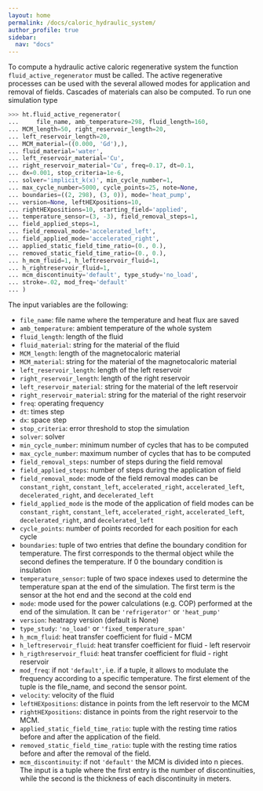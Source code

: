 ```yaml
---
layout: home
permalink: /docs/caloric_hydraulic_system/
author_profile: true
sidebar:
  nav: "docs"
---
```


To compute a hydraulic active caloric regenerative system the function `fluid_active_regenerator` must be called. The active regenerative processes can be used with the several allowed modes for application and removal of fields. Cascades of materials can also be computed. To run one simulation type

```python
>>> ht.fluid_active_regenerator(
...     file_name, amb_temperature=298, fluid_length=160,
...	MCM_length=50, right_reservoir_length=20,
...	left_reservoir_length=20,
...	MCM_material=((0.000, 'Gd'),),
...	fluid_material='water',
...	left_reservoir_material='Cu',
...	right_reservoir_material='Cu', freq=0.17, dt=0.1,
...	dx=0.001, stop_criteria=1e-6,
...	solver='implicit_k(x)', min_cycle_number=1,
...	max_cycle_number=5000, cycle_points=25, note=None,
...	boundaries=((2, 298), (3, 0)), mode='heat_pump',
...	version=None, leftHEXpositions=10,
...	rightHEXpositions=10, starting_field='applied',
...	temperature_sensor=(3, -3), field_removal_steps=1,
...	field_applied_steps=1,
...	field_removal_mode='accelerated_left',
...	field_applied_mode='accelerated_right',
...	applied_static_field_time_ratio=(0., 0.),
...	removed_static_field_time_ratio=(0., 0.),
...	h_mcm_fluid=1, h_leftreservoir_fluid=1,
...	h_rightreservoir_fluid=1,
...	mcm_discontinuity='default', type_study='no_load',
...	stroke=.02, mod_freq='default'
... )
```

The input variables are the following:

* `file_name`: file name where the temperature and heat flux are saved
* `amb_temperature`: ambient temperature of the whole system
* `fluid_length`: length of the fluid
* `fluid_material`: string for the material of the fluid
* `MCM_length`: length of the magnetocaloric material
* `MCM_material`: string for the material of the magnetocaloric material
* `left_reservoir_length`: length of the left reservoir
* `right_reservoir_length`: length of the right reservoir
* `left_reservoir_material`: string for the material of the left reservoir
* `right_reservoir_material`: string for the material of the right reservoir
* `freq`: operating frequency
* `dt`: times step
* `dx`: space step
* `stop_criteria`: error threshold to stop the simulation
* `solver`: solver
* `min_cycle_number`: minimum number of cycles that has to be computed
* `max_cycle_number`: maximum number of cycles that has to be computed
* `field_removal_steps`: number of steps during the field removal
* `field_applied_steps`: number of steps during the application of field
* `field_removal_mode`: mode of the field removal modes can be `constant_right`, `constant_left`, `accelerated_right`, `accelerated_left`, `decelerated_right`, and `decelerated_left`
* `field_applied_mode` is the mode of the application of field modes can be `constant_right`, `constant_left`, `accelerated_right`, `accelerated_left`, `decelerated_right`, and `decelerated_left`
* `cycle_points`: number of points recorded for each position for each cycle
* `boundaries`: tuple of two entries that define the boundary condition for temperature. The first corresponds to the thermal object while the second defines the temperature. If 0 the boundary condition is insulation
* `temperature_sensor`: tuple of two space indexes used to determine the temperature span at the end of the simulation. The first term is the sensor at the hot end and the second at the cold end
* `mode`: mode used for the power calculations (e.g. COP) performed at the end of the simulation. It can be `'refrigerator'` or `'heat_pump'`
* `version`: heatrapy version (default is None)
* `type_study`: `'no_load'` or `'fixed_temperature_span'`
* `h_mcm_fluid`: heat transfer coefficient for fluid - MCM
* `h_leftreservoir_fluid`: heat transfer coefficient for fluid - left reservoir
* `h_rigthreservoir_fluid`: heat transfer coefficient for fluid - right reservoir
* `mod_freq`: if not `'default'`, i.e. if a tuple, it allows to modulate the frequency according to a specific temperature. The first element of the tuple is the file_name, and second the sensor point.
* `velocity`: velocity of the fluid
* `leftHEXpositions`: distance in points from the left reservoir to the MCM
* `rightHEXpositions`: distance in points from the right reservoir to the MCM.
* `applied_static_field_time_ratio`: tuple with the resting time ratios before and after the application of the field.
* `removed_static_field_time_ratio`: tuple with the resting time ratios before and after the removal of the field.
* `mcm_discontinuity`: if not `'default'` the MCM is divided into n pieces. The input is a tuple where the first entry is the number of discontinuities, while the second is the thickness of each discontinuity in meters.

